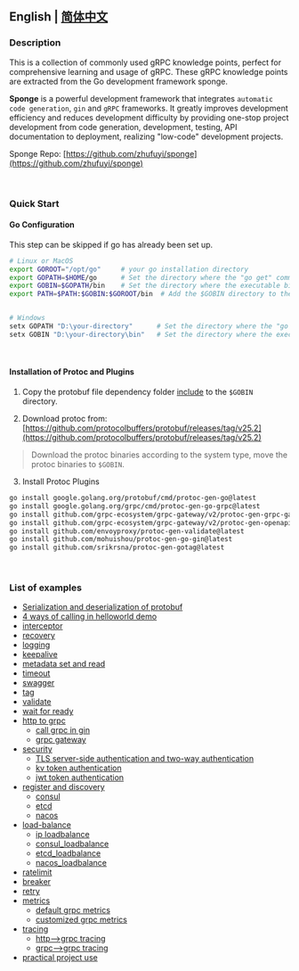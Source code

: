## English  | [简体中文](readme-cn.md)

### Description

This is a collection of commonly used gRPC knowledge points, perfect for comprehensive learning and usage of gRPC. These gRPC knowledge points are extracted from the Go development framework sponge.

**Sponge** is a powerful development framework that integrates `automatic code generation`, `gin` and `gRPC` frameworks. It greatly improves development efficiency and reduces development difficulty by providing one-stop project development from code generation, development, testing, API documentation to deployment, realizing "low-code" development projects.

Sponge Repo: [https://github.com/zhufuyi/sponge](https://github.com/zhufuyi/sponge)

<br>

### Quick Start

#### Go Configuration

This step can be skipped if go has already been set up.

```bash
# Linux or MacOS
export GOROOT="/opt/go"     # your go installation directory
export GOPATH=$HOME/go      # Set the directory where the "go get" command downloads third-party packages
export GOBIN=$GOPATH/bin    # Set the directory where the executable binaries are compiled by the "go install" command.
export PATH=$PATH:$GOBIN:$GOROOT/bin  # Add the $GOBIN directory to the system path.


# Windows
setx GOPATH "D:\your-directory"      # Set the directory where the "go get" command downloads third-party packages
setx GOBIN "D:\your-directory\bin"   # Set the directory where the executable binary files generated by the "go install" command are stored.
```

<br>

#### Installation of Protoc and Plugins

1. Copy the protobuf file dependency folder [include](include) to the `$GOBIN` directory.

2. Download protoc from: [https://github.com/protocolbuffers/protobuf/releases/tag/v25.2](https://github.com/protocolbuffers/protobuf/releases/tag/v25.2)

> Download the protoc binaries according to the system type, move the protoc binaries to `$GOBIN`.

3. Install Protoc Plugins

```bash
go install google.golang.org/protobuf/cmd/protoc-gen-go@latest
go install google.golang.org/grpc/cmd/protoc-gen-go-grpc@latest
go install github.com/grpc-ecosystem/grpc-gateway/v2/protoc-gen-grpc-gateway@latest
go install github.com/grpc-ecosystem/grpc-gateway/v2/protoc-gen-openapiv2@latest
go install github.com/envoyproxy/protoc-gen-validate@latest
go install github.com/mohuishou/protoc-gen-go-gin@latest
go install github.com/srikrsna/protoc-gen-gotag@latest
```

<br>

### List of examples

- [Serialization and deserialization of protobuf](https://github.com/zhufuyi/grpc_examples/tree/main/protobuf)
- [4 ways of calling in helloworld demo](https://github.com/zhufuyi/grpc_examples/tree/main/helloworld)
- [interceptor](https://github.com/zhufuyi/grpc_examples/tree/main/interceptor)
- [recovery](https://github.com/zhufuyi/grpc_examples/tree/main/recovery)
- [logging](https://github.com/zhufuyi/grpc_examples/tree/main/logging)
- [keepalive](https://github.com/zhufuyi/grpc_examples/tree/main/keepalive)
- [metadata set and read](https://github.com/zhufuyi/grpc_examples/tree/main/metadata)
- [timeout](https://github.com/zhufuyi/grpc_examples/tree/main/timeout)
- [swagger](https://github.com/zhufuyi/grpc_examples/tree/main/swagger/example)
- [tag](https://github.com/zhufuyi/grpc_examples/tree/main/tag)
- [validate](https://github.com/zhufuyi/grpc_examples/tree/main/validate)
- [wait for ready](https://github.com/zhufuyi/grpc_examples/tree/main/waitForReady)
- [http to grpc](https://github.com/zhufuyi/grpc_examples/tree/main/httpToGrpc)
  - [call grpc in gin](https://github.com/zhufuyi/grpc_examples/tree/main/httpToGrpc/ginToGrpc)
  - [grpc gateway](https://github.com/zhufuyi/grpc_examples/tree/main/httpToGrpc/grpc-gateway)
- [security](https://github.com/zhufuyi/grpc_examples/tree/main/security)
  - [TLS server-side authentication and two-way authentication](https://github.com/zhufuyi/grpc_examples/tree/main/security/tls)
  - [kv token authentication](https://github.com/zhufuyi/grpc_examples/tree/main/security/kv_token)
  - [jwt token authentication](https://github.com/zhufuyi/grpc_examples/tree/main/security/jwt_token)
- [register and discovery](https://github.com/zhufuyi/grpc_examples/tree/main/registerDiscovery)
  - [consul](https://github.com/zhufuyi/grpc_examples/tree/main/registerDiscovery/consul)
  - [etcd](https://github.com/zhufuyi/grpc_examples/tree/main/registerDiscovery/etcd)
  - [nacos](https://github.com/zhufuyi/grpc_examples/tree/main/registerDiscovery/nacos)
- [load-balance](https://github.com/zhufuyi/grpc_examples/tree/main/loadbalance)
  - [ip loadbalance](https://github.com/zhufuyi/grpc_examples/tree/main/loadbalance/ipAddr)
  - [consul_loadbalance](https://github.com/zhufuyi/grpc_examples/tree/main/loadbalance/consul)
  - [etcd_loadbalance](https://github.com/zhufuyi/grpc_examples/tree/main/loadbalance/etcd)
  - [nacos_loadbalance](https://github.com/zhufuyi/grpc_examples/tree/main/loadbalance/nacos)
- [ratelimit](https://github.com/zhufuyi/grpc_examples/tree/main/ratelimit)
- [breaker](https://github.com/zhufuyi/grpc_examples/tree/main/breaker)
- [retry](https://github.com/zhufuyi/grpc_examples/tree/main/retry)
- [metrics](https://github.com/zhufuyi/grpc_examples/tree/main/metrics)
  - [default grpc metrics](https://github.com/zhufuyi/grpc_examples/tree/main/metrics/defaultMetrics)
  - [customized grpc metrics](https://github.com/zhufuyi/grpc_examples/tree/main/metrics/customMetrics)
- [tracing](https://github.com/zhufuyi/grpc_examples/tree/main/tracing)
  - [http-->grpc tracing](https://github.com/zhufuyi/grpc_examples/tree/main/tracing/http2rpc)
  - [grpc-->grpc tracing](https://github.com/zhufuyi/grpc_examples/tree/main/tracing/rpc2rpc)
- [practical project use](https://github.com/zhufuyi/grpc_examples/tree/main/usage)

<br>
